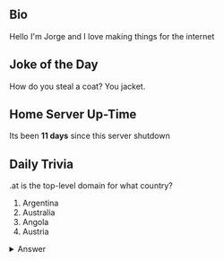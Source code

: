 ## Bio

Hello I'm Jorge and I love making things for the internet

## Joke of the Day

How do you steal a coat? You jacket.

## Home Server Up-Time

Its been **11 days** since this server shutdown


## Daily Trivia

.at is the top-level domain for what country?
 1. Argentina
 2. Australia
 3. Angola
 4. Austria

<details>
  <summary>Answer</summary>
  Austria
</details>
